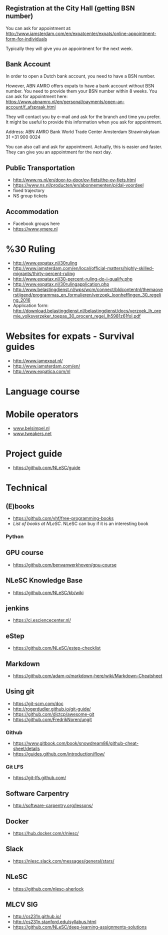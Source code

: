 #

## Registration at the City Hall (getting BSN number)
You can ask for appointment at:
http://www.iamsterdam.com/en/expatcenter/expats/online-appointment-form-for-individuals

Typically they will give you an appointment for the next week.


## Bank Account

In order to open a Dutch bank account, you need to have a BSN number.

However, ABN AMRO offers expats to have a bank account without BSN number. You need to provide them your
BSN number within 8 weeks.
You can ask for appointment here:
https://www.abnamro.nl/en/personal/payments/open-an-account/f_afspraak.html

They will contact you by e-mail and ask for the branch and time you prefer. 
It might be useful to provide this information when you ask for appointment.

Address:
ABN AMRO Bank
World Trade Center Amsterdam
Strawinskylaan 31
+31 900 0024


You can also call and ask for appointment. Actually, this is easier and faster. 
They can give you an appointment for the next day.

## Public Transportation
- http://www.ns.nl/en/door-to-door/ov-fiets/the-ov-fiets.html
- https://www.ns.nl/producten/en/abonnementen/p/dal-voordeel
- fixed trajectory
- NS group tickets





## Accommodation
- Facebook groups here
- https://www.ymere.nl



# %30 Ruling
- http://www.expatax.nl/30ruling
- http://www.iamsterdam.com/en/local/official-matters/highly-skilled-migrants/thirty-percent-ruling
- http://www.expatax.nl/30-percent-ruling-do-i-qualify.php
- http://www.expatax.nl/30rulingapplication.php
- http://www.belastingdienst.nl/wps/wcm/connect/bldcontentnl/themaoverstijgend/programmas_en_formulieren/verzoek_loonheffingen_30_regeling_2016
- Application form: http://download.belastingdienst.nl/belastingdienst/docs/verzoek_lh_premie_volksverzeker_toepas_30_procent_regel_lh5981z61fol.pdf

# Websites for expats - Survival guides
- http://www.iamexpat.nl/
- http://www.iamsterdam.com/en/
- http://www.expatica.com/nl

# Language course


# Mobile operators
- www.belsimpel.nl
- www.tweakers.net

# Project guide
- https://github.com/NLeSC/guide

# Technical

## (E)books
- https://github.com/vhf/free-programming-books
- *List of books at NLeSC*. NLeSC can buy if it is an interesting book

### Python


## GPU course
- https://github.com/benvanwerkhoven/gpu-course

## NLeSC Knowledge Base
- https://github.com/NLeSC/kb/wiki


## jenkins
- https://ci.esciencecenter.nl/

## eStep
- https://github.com/NLeSC/estep-checklist

## Markdown
- https://github.com/adam-p/markdown-here/wiki/Markdown-Cheatsheet


## Using git
- https://git-scm.com/doc
- http://rogerdudler.github.io/git-guide/
- https://github.com/dictcp/awesome-git
- https://github.com/FredrikNoren/ungit


### Github
- https://www.gitbook.com/book/snowdream86/github-cheat-sheet/details
- https://guides.github.com/introduction/flow/


### Git LFS
- https://git-lfs.github.com/


## Software Carpentry
- http://software-carpentry.org/lessons/


## Docker
- https://hub.docker.com/r/nlesc/


## Slack
- https://nlesc.slack.com/messages/general/stars/


## NLeSC
- https://github.com/nlesc-sherlock

## MLCV SIG
- http://cs231n.github.io/
- http://cs231n.stanford.edu/syllabus.html
- https://github.com/NLeSC/deep-learning-assignments-solutions



